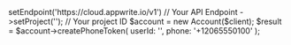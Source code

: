 <?php

use Appwrite\Client;
use Appwrite\Services\Account;

$client = (new Client())
    ->setEndpoint('https://cloud.appwrite.io/v1') // Your API Endpoint
    ->setProject('<YOUR_PROJECT_ID>'); // Your project ID

$account = new Account($client);

$result = $account->createPhoneToken(
    userId: '<USER_ID>',
    phone: '+12065550100'
);